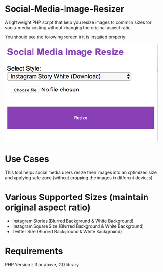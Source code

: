 # Social-Media-Image-Resizer
A lightweight PHP script that help you resize images to common sizes for social media posting without changing the original aspect ratio.

You should see the following screen if it is installed properly:

![](https://raw.githubusercontent.com/Iplussoft-Technologies/Social-Media-Image-Resizer/master/screenshot.png)

# Use Cases
This tool helps social media users resize their images into an optimized size and applying safe zone (without cropping the images in different devices).

# Various Supported Sizes (maintain original aspect ratio)
- Instagram Stories (Blurred Background & White Background)
- Instagram Square Size (Blurred Background & White Background)
- Twitter Size (Blurred Background & White Background)

# Requirements
PHP Version 5.3 or above, GD library
